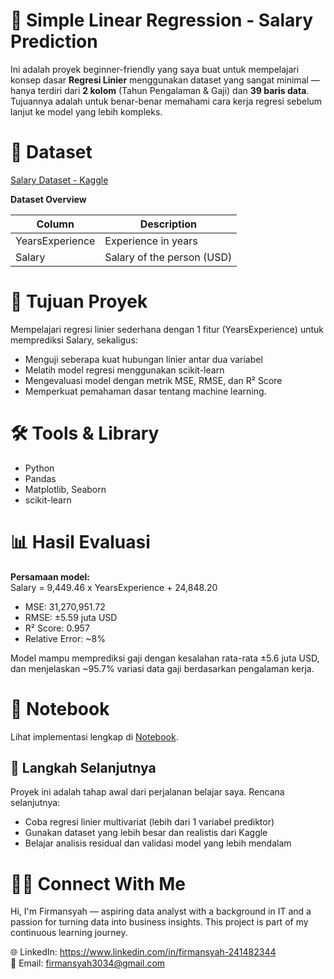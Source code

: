 # 🧠 Simple Linear Regression - Salary Prediction
Ini adalah proyek beginner-friendly yang saya buat untuk mempelajari konsep dasar **Regresi Linier** menggunakan dataset yang sangat minimal — hanya terdiri dari **2 kolom** (Tahun Pengalaman & Gaji) dan **39 baris data**. Tujuannya adalah untuk benar-benar memahami cara kerja regresi sebelum lanjut ke model yang lebih kompleks.

# 📂 Dataset
[Salary Dataset - Kaggle](https://www.kaggle.com/datasets/abhishek14398/salary-dataset-simple-linear-regression)  

**Dataset Overview**

| Column | Description|
|--------|------------|
| YearsExperience | Experience in years
| Salary | Salary of the person (USD)

# 🎯 Tujuan Proyek
Mempelajari regresi linier sederhana dengan 1 fitur (YearsExperience) untuk memprediksi Salary, sekaligus:
- Menguji seberapa kuat hubungan linier antar dua variabel
- Melatih model regresi menggunakan scikit-learn
- Mengevaluasi model dengan metrik MSE, RMSE, dan R² Score
- Memperkuat pemahaman dasar tentang machine learning.

# 🛠️ Tools & Library
- Python
- Pandas
- Matplotlib, Seaborn
- scikit-learn

# 📊 Hasil Evaluasi
**Persamaan model:**  
Salary = 9,449.46 x YearsExperience + 24,848.20

- MSE: 31,270,951.72
- RMSE: ±5.59 juta USD
- R² Score: 0.957
- Relative Error: ~8%

Model mampu memprediksi gaji dengan kesalahan rata-rata ±5.6 juta USD, dan menjelaskan ~95.7% variasi data gaji berdasarkan pengalaman kerja.


# 📎 Notebook
Lihat implementasi lengkap di [Notebook](/Salary%20_LinearRegression.ipynb).

## 🔭 Langkah Selanjutnya

Proyek ini adalah tahap awal dari perjalanan belajar saya. Rencana selanjutnya:
- Coba regresi linier multivariat (lebih dari 1 variabel prediktor)
- Gunakan dataset yang lebih besar dan realistis dari Kaggle
- Belajar analisis residual dan validasi model yang lebih mendalam

# 🙋‍♂️ Connect With Me
Hi, I'm Firmansyah — aspiring data analyst with a background in IT and a passion for turning data into business insights. This project is part of my continuous learning journey.

🌐 LinkedIn: https://www.linkedin.com/in/firmansyah-241482344  
📁 Email: firmansyah3034@gmail.com